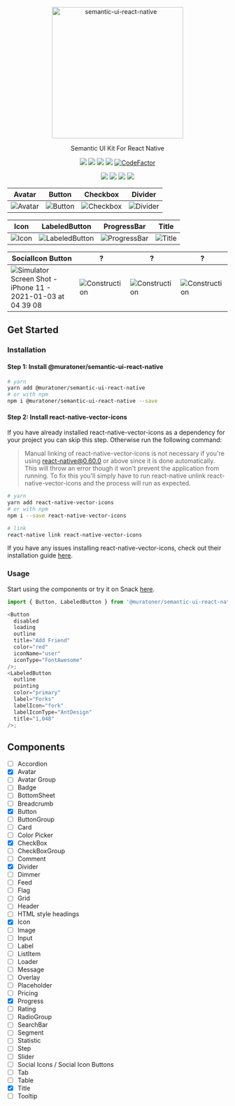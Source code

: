 <p align="center">
  <img alt="semantic-ui-react-native" src="https://user-images.githubusercontent.com/4863567/102728950-86e3aa80-433f-11eb-9f6c-edbe1153a8b5.png" width="300">
</p>

<p align="center">
  Semantic UI Kit For React Native
</p>

<p align="center">
  <a href="https://www.npmjs.com/package/@muratoner/semantic-ui-react-native"><img src="https://img.shields.io/npm/v/@muratoner/semantic-ui-react-native.svg"></a>
  <a href="https://travis-ci.org/muratoner/semantic-ui-react-native"><img src="https://img.shields.io/travis/muratoner/semantic-ui-react-native/master.svg"></a>
  <a href="https://codecov.io/gh/muratoner/semantic-ui-react-native"><img src="https://codecov.io/gh/muratoner/semantic-ui-react-native/coverage.svg"></a>
  <a href="https://www.npmjs.com/package/@muratoner/semantic-ui-react-native"><img src="https://img.shields.io/npm/dm/@muratoner/semantic-ui-react-native.svg"></a>
  <a href="https://www.codefactor.io/repository/github/muratoner/semantic-ui-react-native"><img src="https://www.codefactor.io/repository/github/muratoner/semantic-ui-react-native/badge" alt="CodeFactor" /></a>
</p>

<p align="center">
  <a href="https://github.com/prettier/prettier"><img src="https://img.shields.io/badge/styled_with-prettier-ff69b4.svg"></a>
  <a href="http://makeapullrequest.com/"><img src="https://img.shields.io/badge/PRs-welcome-brightgreen.svg"></a>
  <a href="https://david-dm.org/muratoner/semantic-ui-react-native"><img src="https://david-dm.org/muratoner/semantic-ui-react-native.svg"></a>
  <a href="https://opensource.org/licenses/MIT"><img src="https://img.shields.io/badge/License-MIT-blue.svg"></a>
</p>

| Avatar | Button | Checkbox | Divider |
| --- | --- | --- | --- |
| ![Avatar](https://user-images.githubusercontent.com/4863567/103447406-048eab00-4c9c-11eb-9415-3eeb653edd76.png) | ![Button](https://user-images.githubusercontent.com/4863567/103447395-d7da9380-4c9b-11eb-8262-fc73a60a70bf.png) | ![Checkbox](https://user-images.githubusercontent.com/4863567/103447377-a19d1400-4c9b-11eb-87ca-6083ecf43ff5.png) | ![Divider](https://user-images.githubusercontent.com/4863567/103447430-34d64980-4c9c-11eb-935d-d99d240fa080.png) |

| Icon | LabeledButton | ProgressBar | Title |
| --- | --- | --- | --- |
| ![Icon](https://user-images.githubusercontent.com/4863567/103447550-cd20fe00-4c9d-11eb-9fec-34805aec2c63.png) | ![LabeledButton](https://user-images.githubusercontent.com/4863567/103447556-e164fb00-4c9d-11eb-968f-6ff9dd44b4dc.png) | ![ProgressBar](https://user-images.githubusercontent.com/4863567/103447661-20e01700-4c9f-11eb-8133-c8939fc97721.png) | ![Title](https://user-images.githubusercontent.com/4863567/103447669-39503180-4c9f-11eb-99c6-c37a5cd62055.png) |

| SocialIcon Button | ? | ? | ? |
| --- | --- | --- | --- |
| ![Simulator Screen Shot - iPhone 11 - 2021-01-03 at 04 39 08](https://user-images.githubusercontent.com/4863567/103470025-c964a880-4d7d-11eb-8b03-460653997271.png) | ![Construction](https://user-images.githubusercontent.com/4863567/103470071-69223680-4d7e-11eb-9eeb-438e34ca9c65.png) | ![Construction](https://user-images.githubusercontent.com/4863567/103470071-69223680-4d7e-11eb-9eeb-438e34ca9c65.png) | ![Construction](https://user-images.githubusercontent.com/4863567/103470071-69223680-4d7e-11eb-9eeb-438e34ca9c65.png) |

## Get Started

### Installation

#### Step 1: Install @muratoner/semantic-ui-react-native

```bash
# yarn
yarn add @muratoner/semantic-ui-react-native
# or with npm
npm i @muratoner/semantic-ui-react-native --save
```

#### Step 2: Install react-native-vector-icons

If you have already installed react-native-vector-icons as a dependency for your project you can skip this step. Otherwise run the following command:

> Manual linking of react-native-vector-icons is not necessary if you're using react-native@0.60.0 or above since it is done automatically. This will throw an error though it won't prevent the application from running. To fix this you'll simply have to run react-native unlink react-native-vector-icons and the process will run as expected.

```bash
# yarn
yarn add react-native-vector-icons
# or with npm
npm i --save react-native-vector-icons

# link
react-native link react-native-vector-icons
```

If you have any issues installing react-native-vector-icons, check out their installation guide [here](https://github.com/oblador/react-native-vector-icons#installation).

### Usage

Start using the components or try it on Snack
[here](https://snack.expo.io/@muratoner/semantic-ui-react-native).

```js
import { Button, LabeledButton } from '@muratoner/semantic-ui-react-native';

<Button
  disabled
  loading
  outline
  title="Add Friend"
  color="red"
  iconName="user"
  iconType="FontAwesome"
/>;
<LabeledButton
  outline
  pointing
  color="primary"
  label="Forks"
  labelIcon="fork"
  labelIconType="AntDesign"
  title="1,048"
/>;
```

## Components

- [ ] Accordion
- [x] Avatar
- [ ] Avatar Group
- [ ] Badge
- [ ] BottomSheet
- [ ] Breadcrumb
- [x] Button
- [ ] ButtonGroup
- [ ] Card
- [ ] Color Picker
- [x] CheckBox
- [ ] CheckBoxGroup
- [ ] Comment
- [x] Divider
- [ ] Dimmer
- [ ] Feed
- [ ] Flag
- [ ] Grid
- [ ] Header
- [ ] HTML style headings
- [x] Icon
- [ ] Image
- [ ] Input
- [ ] Label
- [ ] ListItem
- [ ] Loader
- [ ] Message
- [ ] Overlay
- [ ] Placeholder
- [ ] Pricing
- [x] Progress
- [ ] Rating
- [ ] RadioGroup
- [ ] SearchBar
- [ ] Segment
- [ ] Statistic
- [ ] Step
- [ ] Slider
- [ ] Social Icons / Social Icon Buttons
- [ ] Tab
- [ ] Table
- [x] Title
- [ ] Tooltip
